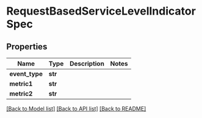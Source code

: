# RequestBasedServiceLevelIndicatorSpec

## Properties
Name | Type | Description | Notes
------------ | ------------- | ------------- | -------------
**event_type** | **str** |  | 
**metric1** | **str** |  | 
**metric2** | **str** |  | 

[[Back to Model list]](../README.md#documentation-for-models) [[Back to API list]](../README.md#documentation-for-api-endpoints) [[Back to README]](../README.md)


